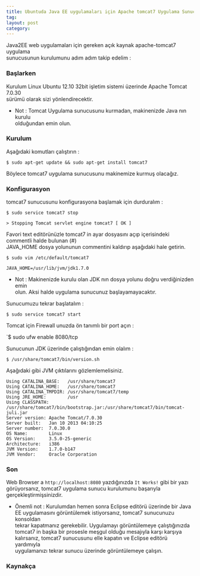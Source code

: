 ```yaml
---
title: Ubuntuda Java EE uygulamaları için Apache tomcat7 Uygulama Sunucusunun Kurulumu
tag:  
layout: post
category: 
---
```

  Java2EE web uygulamaları için gereken açık kaynak apache-tomcat7 uygulama  
  sunucusunun kurulumunu adım adım takip edelim :

  ### Başlarken  

  Kurulum Linux Ubuntu 12.10 32bit işletim sistemi üzerinde Apache Tomcat 7.0.30  
  sürümü olarak sizi yönlendirecektir.    

  * Not : Tomcat Uygulama sunucusunu kurmadan, makinenizde Java nın kurulu  
  olduğundan emin olun.  

  ### Kurulum  

  Aşağıdaki komutları çalıştırın :  

  `$ sudo apt-get update && sudo apt-get install tomcat7`

  Böylece tomcat7 uygulama sunucusunu makinemize kurmuş olacağız.  

  ### Konfigurasyon  

  tomcat7 sunucusunu konfigurasyona başlamak için durduralım :

  `$ sudo service tomcat7 stop`

  `> Stopping Tomcat servlet engine tomcat7 [ OK ]`

  Favori text editörünüzle tomcat7 in ayar dosyasını açıp içerisindeki commentli halde bulunan (#)  
  JAVA_HOME dosya yolununun commentini kaldırıp aşağıdaki hale getirin.  

  `$ sudo vim /etc/default/tomcat7`

  `JAVA_HOME=/usr/lib/jvm/jdk1.7.0`

  *  Not : Makinenizde kurulu olan JDK nın dosya yolunu doğru verdiğinizden emin  
  olun. Aksi halde uygulama sunucunuz başlayamayacaktır.  

  Sunucumuzu tekrar başlatalım :  

  `$ sudo service tomcat7 start`

  Tomcat için Firewall unuzda ön tanımlı bir port açın :

  `$ sudo ufw enable 8080/tcp
 
  Sunucunun JDK üzerinde çalıştığından emin olalım :

  `$ /usr/share/tomcat7/bin/version.sh`

  Aşağıdaki gibi JVM çıktılarını gözlemlemelisiniz.  

  ```
  Using CATALINA_BASE:   /usr/share/tomcat7
  Using CATALINA_HOME:   /usr/share/tomcat7
  Using CATALINA_TMPDIR: /usr/share/tomcat7/temp
  Using JRE_HOME:        /usr
  Using CLASSPATH:
  /usr/share/tomcat7/bin/bootstrap.jar:/usr/share/tomcat7/bin/tomcat-juli.jar
  Server version: Apache Tomcat/7.0.30
  Server built:   Jan 10 2013 04:10:25
  Server number:  7.0.30.0
  OS Name:        Linux
  OS Version:     3.5.0-25-generic
  Architecture:   i386
  JVM Version:    1.7.0-b147
  JVM Vendor:     Oracle Corporation
  ```
  ###  Son  

  Web Browser a `http://localhost:8080` yazdığınızda `It Works!` gibi bir yazı    
  görüyorsanız, tomcat7 uygulama sunucu kurulumunu başarıyla  
  gerçekleştirmişsinizdir.  

  * Önemli not : Kurulumdan hemen sonra Eclipse editörü üzerinde bir
  Java EE uygulamasını görüntülemek istiyorsanız, tomcat7 sunucunuzu konsoldan  
  tekrar kapatmanız gerekebilir. Uygulamayı görüntülemeye çalıştığınızda  
  tomcat7 in başka bir prosesle meşgul olduğu mesajıyla karşı karşıya 
  kalırsanız, tomcat7 sunucusunu elle kapatın ve Eclipse editörü yardımıyla  
  uygulamanızı tekrar sunucu üzerinde görüntülemeye çalışın.  

  ### Kaynakça 



